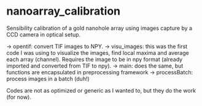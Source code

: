 # nanoarray_calibration
Sensibility calibration of a gold nanohole array using images capture by a CCD camera in optical setup. 


-> opentif: convert TIF images to NPY.
-> visu_images: this was the first code I was using to visualize the images, find local maxima and average each array (channel). Requires the image to be in npy format (already imported and converted from TIF to npy). 
-> main: does the same, but functions are encapsulated in preprocessing framework
-> processBatch: process images in a batch (duh!)

Codes are not as optimized or generic as I wanted to, but they do the work (for now).  
